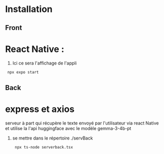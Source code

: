 # Installation

## Front

 # React Native :

 1.  Ici ce sera l'affichage de l'appli 
   ```bash
    npx expo start
   ```

## Back

 # express et axios

 serveur à part qui récupère le texte envoyé par l'utilisateur 
 via react Native et utilise la l'api huggingface avec le modèle gemma-3-4b-pt

1. se mettre dans le répertoire ./servBack
   ```bash
    npx ts-node serverback.tsx
   ```
